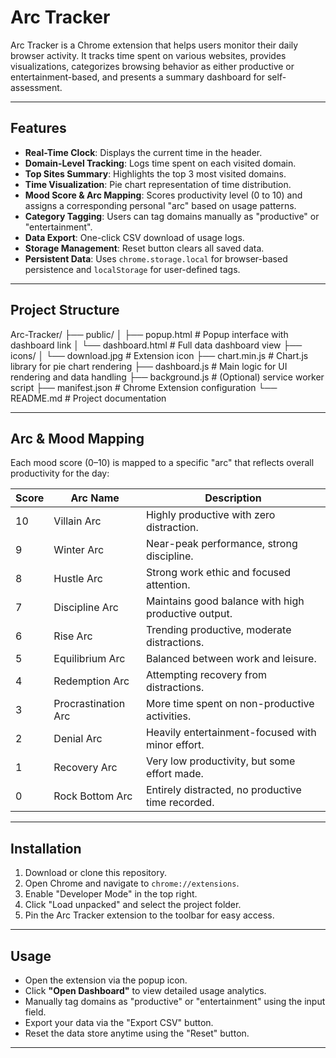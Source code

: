 # Arc Tracker

Arc Tracker is a Chrome extension that helps users monitor their daily browser activity. 
It tracks time spent on various websites, provides visualizations, categorizes browsing behavior 
as either productive or entertainment-based, and presents a summary dashboard for self-assessment.

---

## Features

- **Real-Time Clock**: Displays the current time in the header.
- **Domain-Level Tracking**: Logs time spent on each visited domain.
- **Top Sites Summary**: Highlights the top 3 most visited domains.
- **Time Visualization**: Pie chart representation of time distribution.
- **Mood Score & Arc Mapping**: Scores productivity level (0 to 10) and assigns a corresponding personal "arc" based on usage patterns.
- **Category Tagging**: Users can tag domains manually as "productive" or "entertainment".
- **Data Export**: One-click CSV download of usage logs.
- **Storage Management**: Reset button clears all saved data.
- **Persistent Data**: Uses `chrome.storage.local` for browser-based persistence and `localStorage` for user-defined tags.

---

## Project Structure

Arc-Tracker/
├── public/
│ ├── popup.html # Popup interface with dashboard link
│ └── dashboard.html # Full data dashboard view
├── icons/
│ └── download.jpg # Extension icon
├── chart.min.js # Chart.js library for pie chart rendering
├── dashboard.js # Main logic for UI rendering and data handling
├── background.js # (Optional) service worker script
├── manifest.json # Chrome Extension configuration
└── README.md # Project documentation

---

## Arc & Mood Mapping

Each mood score (0–10) is mapped to a specific "arc" that reflects overall productivity for the day:

| Score | Arc Name               | Description                                           |
|-------|------------------------|-------------------------------------------------------|
| 10    | Villain Arc            | Highly productive with zero distraction.             |
| 9     | Winter Arc             | Near-peak performance, strong discipline.            |
| 8     | Hustle Arc             | Strong work ethic and focused attention.             |
| 7     | Discipline Arc         | Maintains good balance with high productive output.  |
| 6     | Rise Arc               | Trending productive, moderate distractions.          |
| 5     | Equilibrium Arc        | Balanced between work and leisure.                   |
| 4     | Redemption Arc         | Attempting recovery from distractions.               |
| 3     | Procrastination Arc    | More time spent on non-productive activities.        |
| 2     | Denial Arc             | Heavily entertainment-focused with minor effort.     |
| 1     | Recovery Arc           | Very low productivity, but some effort made.         |
| 0     | Rock Bottom Arc        | Entirely distracted, no productive time recorded.    |

---

## Installation

1. Download or clone this repository.
2. Open Chrome and navigate to `chrome://extensions`.
3. Enable "Developer Mode" in the top right.
4. Click "Load unpacked" and select the project folder.
5. Pin the Arc Tracker extension to the toolbar for easy access.

---

## Usage

- Open the extension via the popup icon.
- Click **"Open Dashboard"** to view detailed usage analytics.
- Manually tag domains as "productive" or "entertainment" using the input field.
- Export your data via the "Export CSV" button.
- Reset the data store anytime using the "Reset" button.

---
